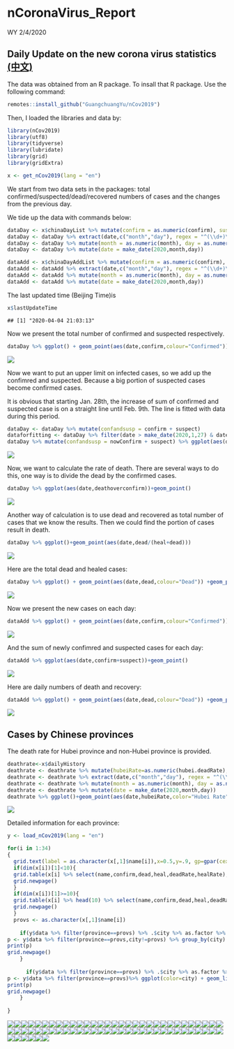 nCoronaVirus\_Report
================
WY
2/4/2020

## Daily Update on the new corona virus statistics [(中文)](https://github.com/Wenlong-Y/New_Corona_Virus/blob/master/Report_CN.md)

The data was obtained from an R package. To insall that R package. Use
the following command:

``` r
remotes::install_github("GuangchuangYu/nCov2019")
```

Then, I loaded the libraries and data by:

``` r
library(nCov2019)
library(utf8)
library(tidyverse)
library(lubridate)
library(grid)
library(gridExtra)

x <- get_nCov2019(lang = "en")
```

We start from two data sets in the packages: total
confirmed/suspected/dead/recovered numbers of cases and the changes from
the previous day.

We tide up the data with commands below:

``` r
dataDay <- x$chinaDayList %>% mutate(confirm = as.numeric(confirm), suspect = as.numeric(suspect), dead = as.numeric(dead), heal = as.numeric(heal), deathoverconfirm = dead/confirm)
dataDay <- dataDay %>% extract(date,c("month","day"), regex = "^(\\d+)\\.(\\d+)$",remove = FALSE) 
dataDay <- dataDay %>% mutate(month = as.numeric(month), day = as.numeric(day))
dataDay <- dataDay %>% mutate(date = make_date(2020,month,day))

dataAdd <- x$chinaDayAddList %>% mutate(confirm = as.numeric(confirm), suspect = as.numeric(suspect), dead = as.numeric(dead), heal = as.numeric(heal), deathoverconfirm = dead/confirm)
dataAdd <- dataAdd %>% extract(date,c("month","day"), regex = "^(\\d+)\\.(\\d+)$",remove = FALSE) 
dataAdd <- dataAdd %>% mutate(month = as.numeric(month), day = as.numeric(day))
dataAdd <- dataAdd %>% mutate(date = make_date(2020,month,day))
```

The last updated time (Beijing Time)is

``` r
x$lastUpdateTime
```

    ## [1] "2020-04-04 21:03:13"

Now we present the total number of confirmed and suspected respectively.

``` r
dataDay %>% ggplot() + geom_point(aes(date,confirm,colour="Confirmed")) +geom_point(aes(date,suspect,color="Suspect")) +theme(legend.position="right")+ylab("Number of cases")+labs(colour="Type")+scale_color_manual(values=c("blue","red"))
```

![](Report_files/figure-gfm/unnamed-chunk-3-1.png)<!-- -->

Now we want to put an upper limit on infected cases, so we add up the
confimred and suspected. Because a big portion of suspected cases become
confirmed cases.

It is obvious that starting Jan. 28th, the increase of sum of confirmed
and suspected case is on a straight line until Feb. 9th. The line is
fitted with data during this period.

``` r
dataDay <- dataDay %>% mutate(confandsusp = confirm + suspect)
dataforfitting <- dataDay %>% filter(date > make_date(2020,1,27) & date < make_date(2020,2,9)) 
dataDay %>% mutate(confandsusp = nowConfirm + suspect) %>% ggplot(aes(date,confandsusp))+geom_point()
```

![](Report_files/figure-gfm/unnamed-chunk-4-1.png)<!-- -->

Now, we want to calculate the rate of death. There are several ways to
do this, one way is to divide the dead by the confirmed cases.

``` r
dataDay %>% ggplot(aes(date,deathoverconfirm))+geom_point()
```

![](Report_files/figure-gfm/unnamed-chunk-5-1.png)<!-- -->

Another way of calculation is to use dead and recovered as total number
of cases that we know the results. Then we could find the portion of
cases result in death.

``` r
dataDay %>% ggplot()+geom_point(aes(date,dead/(heal+dead)))
```

![](Report_files/figure-gfm/unnamed-chunk-6-1.png)<!-- -->

Here are the total dead and healed cases:

``` r
dataDay %>% ggplot() + geom_point(aes(date,dead,colour="Dead")) +geom_point(aes(date,heal,color="Healed")) +theme(legend.position="right")+ylab("Number of cases")+labs(colour="Type")+scale_color_manual(values=c("black","red"))
```

![](Report_files/figure-gfm/unnamed-chunk-7-1.png)<!-- -->

Now we present the new cases on each day:

``` r
dataAdd %>% ggplot() + geom_point(aes(date,confirm,colour="Confirmed")) +geom_point(aes(date,suspect,color="Suspect")) +theme(legend.position="right")+ylab("Number of cases")+labs(colour="Type")+scale_color_manual(values=c("blue","red"))
```

![](Report_files/figure-gfm/unnamed-chunk-8-1.png)<!-- -->

And the sum of newly confimred and suspected cases for each day:

``` r
dataAdd %>% ggplot(aes(date,confirm+suspect))+geom_point()
```

![](Report_files/figure-gfm/unnamed-chunk-9-1.png)<!-- -->

Here are daily numbers of death and recovery:

``` r
dataAdd %>% ggplot() + geom_point(aes(date,dead,colour="Dead")) +geom_point(aes(date,heal,color="Healed")) +theme(legend.position="right")+ylab("Number of cases")+labs(colour="Type")+scale_color_manual(values=c("black","red"))
```

![](Report_files/figure-gfm/unnamed-chunk-10-1.png)<!-- -->

## Cases by Chinese provinces

The death rate for Hubei province and non-Hubei province is provided.

``` r
deathrate<-x$dailyHistory
deathrate <- deathrate %>% mutate(hubeiRate=as.numeric(hubei.deadRate), notHubeiRate=as.numeric(notHubei.deadRate), countryRate=as.numeric(country.deadRate))
deathrate <- deathrate %>% extract(date,c("month","day"), regex = "^(\\d+)\\.(\\d+)$",remove = FALSE) 
deathrate <- deathrate %>% mutate(month = as.numeric(month), day = as.numeric(day))
deathrate <- deathrate %>% mutate(date = make_date(2020,month,day))
deathrate %>% ggplot()+geom_point(aes(date,hubeiRate,color="Hubei Rate"))+geom_point(aes(date,notHubeiRate,color="non-Hubei Rate"))+geom_point(aes(date,countryRate,color="country Rate"))+ ylab("Percentage(%)")
```

![](Report_files/figure-gfm/unnamed-chunk-11-1.png)<!-- -->

Detailed information for each province:

``` r
y <- load_nCov2019(lang = "en")
```

``` r
for(i in 1:34)
{
  grid.text(label = as.character(x[,1]$name[i]),x=0.5,y=.9, gp=gpar(cex=2))
  if(dim(x[i])[1]<10){
  grid.table(x[i] %>% select(name,confirm,dead,heal,deadRate,healRate),vp=viewport(x=0.5,y=.5,width=1,height=1))
  grid.newpage()
  }
  if(dim(x[i])[1]>=10){
  grid.table(x[i] %>% head(10) %>% select(name,confirm,dead,heal,deadRate,healRate),vp=viewport(x=0.5,y=.5,width=1,height=1))
  grid.newpage()
  }
  provs <- as.character(x[,1]$name[i])
  
    if(y$data %>% filter(province==provs) %>% .$city %>% as.factor %>% levels %>% length != 1){
p <- y$data %>% filter(province==provs,city!=provs) %>% group_by(city) %>% ggplot(color=city) + geom_line(aes(time,cum_confirm,color=city))+geom_point(aes(time,cum_confirm,color=city))+ylab(paste(provs," confirmed"))
print(p)
grid.newpage()
    }
  
      if(y$data %>% filter(province==provs) %>% .$city %>% as.factor %>% levels %>% length == 1){
p <- y$data %>% filter(province==provs)%>% ggplot(color=city) + geom_line(aes(time,cum_confirm,color=city))+geom_point(aes(time,cum_confirm,color=city))+ylab(paste(provs," confirmed"))
print(p)
grid.newpage()
    }
  
}
```

![](Report_files/figure-gfm/unnamed-chunk-13-1.png)<!-- -->![](Report_files/figure-gfm/unnamed-chunk-13-2.png)<!-- -->![](Report_files/figure-gfm/unnamed-chunk-13-3.png)<!-- -->![](Report_files/figure-gfm/unnamed-chunk-13-4.png)<!-- -->![](Report_files/figure-gfm/unnamed-chunk-13-5.png)<!-- -->![](Report_files/figure-gfm/unnamed-chunk-13-6.png)<!-- -->![](Report_files/figure-gfm/unnamed-chunk-13-7.png)<!-- -->![](Report_files/figure-gfm/unnamed-chunk-13-8.png)<!-- -->![](Report_files/figure-gfm/unnamed-chunk-13-9.png)<!-- -->![](Report_files/figure-gfm/unnamed-chunk-13-10.png)<!-- -->![](Report_files/figure-gfm/unnamed-chunk-13-11.png)<!-- -->![](Report_files/figure-gfm/unnamed-chunk-13-12.png)<!-- -->![](Report_files/figure-gfm/unnamed-chunk-13-13.png)<!-- -->![](Report_files/figure-gfm/unnamed-chunk-13-14.png)<!-- -->![](Report_files/figure-gfm/unnamed-chunk-13-15.png)<!-- -->![](Report_files/figure-gfm/unnamed-chunk-13-16.png)<!-- -->![](Report_files/figure-gfm/unnamed-chunk-13-17.png)<!-- -->![](Report_files/figure-gfm/unnamed-chunk-13-18.png)<!-- -->![](Report_files/figure-gfm/unnamed-chunk-13-19.png)<!-- -->![](Report_files/figure-gfm/unnamed-chunk-13-20.png)<!-- -->![](Report_files/figure-gfm/unnamed-chunk-13-21.png)<!-- -->![](Report_files/figure-gfm/unnamed-chunk-13-22.png)<!-- -->![](Report_files/figure-gfm/unnamed-chunk-13-23.png)<!-- -->![](Report_files/figure-gfm/unnamed-chunk-13-24.png)<!-- -->![](Report_files/figure-gfm/unnamed-chunk-13-25.png)<!-- -->![](Report_files/figure-gfm/unnamed-chunk-13-26.png)<!-- -->![](Report_files/figure-gfm/unnamed-chunk-13-27.png)<!-- -->![](Report_files/figure-gfm/unnamed-chunk-13-28.png)<!-- -->![](Report_files/figure-gfm/unnamed-chunk-13-29.png)<!-- -->![](Report_files/figure-gfm/unnamed-chunk-13-30.png)<!-- -->![](Report_files/figure-gfm/unnamed-chunk-13-31.png)<!-- -->![](Report_files/figure-gfm/unnamed-chunk-13-32.png)<!-- -->![](Report_files/figure-gfm/unnamed-chunk-13-33.png)<!-- -->![](Report_files/figure-gfm/unnamed-chunk-13-34.png)<!-- -->![](Report_files/figure-gfm/unnamed-chunk-13-35.png)<!-- -->![](Report_files/figure-gfm/unnamed-chunk-13-36.png)<!-- -->![](Report_files/figure-gfm/unnamed-chunk-13-37.png)<!-- -->![](Report_files/figure-gfm/unnamed-chunk-13-38.png)<!-- -->![](Report_files/figure-gfm/unnamed-chunk-13-39.png)<!-- -->![](Report_files/figure-gfm/unnamed-chunk-13-40.png)<!-- -->![](Report_files/figure-gfm/unnamed-chunk-13-41.png)<!-- -->![](Report_files/figure-gfm/unnamed-chunk-13-42.png)<!-- -->![](Report_files/figure-gfm/unnamed-chunk-13-43.png)<!-- -->![](Report_files/figure-gfm/unnamed-chunk-13-44.png)<!-- -->![](Report_files/figure-gfm/unnamed-chunk-13-45.png)<!-- -->![](Report_files/figure-gfm/unnamed-chunk-13-46.png)<!-- -->![](Report_files/figure-gfm/unnamed-chunk-13-47.png)<!-- -->![](Report_files/figure-gfm/unnamed-chunk-13-48.png)<!-- -->![](Report_files/figure-gfm/unnamed-chunk-13-49.png)<!-- -->![](Report_files/figure-gfm/unnamed-chunk-13-50.png)<!-- -->![](Report_files/figure-gfm/unnamed-chunk-13-51.png)<!-- -->![](Report_files/figure-gfm/unnamed-chunk-13-52.png)<!-- -->![](Report_files/figure-gfm/unnamed-chunk-13-53.png)<!-- -->![](Report_files/figure-gfm/unnamed-chunk-13-54.png)<!-- -->![](Report_files/figure-gfm/unnamed-chunk-13-55.png)<!-- -->![](Report_files/figure-gfm/unnamed-chunk-13-56.png)<!-- -->![](Report_files/figure-gfm/unnamed-chunk-13-57.png)<!-- -->![](Report_files/figure-gfm/unnamed-chunk-13-58.png)<!-- -->![](Report_files/figure-gfm/unnamed-chunk-13-59.png)<!-- -->![](Report_files/figure-gfm/unnamed-chunk-13-60.png)<!-- -->![](Report_files/figure-gfm/unnamed-chunk-13-61.png)<!-- -->![](Report_files/figure-gfm/unnamed-chunk-13-62.png)<!-- -->![](Report_files/figure-gfm/unnamed-chunk-13-63.png)<!-- -->![](Report_files/figure-gfm/unnamed-chunk-13-64.png)<!-- -->![](Report_files/figure-gfm/unnamed-chunk-13-65.png)<!-- -->![](Report_files/figure-gfm/unnamed-chunk-13-66.png)<!-- -->![](Report_files/figure-gfm/unnamed-chunk-13-67.png)<!-- -->![](Report_files/figure-gfm/unnamed-chunk-13-68.png)<!-- -->
